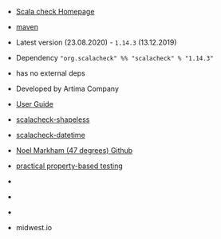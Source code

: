 - [Scala check Homepage](https://www.scalacheck.org)
- [maven](https://mvnrepository.com/artifact/org.scalacheck/scalacheck)
- Latest version (23.08.2020) - `1.14.3` (13.12.2019)
- Dependency `"org.scalacheck" %% "scalacheck" % "1.14.3"`
- has no external deps
- Developed by Artima Company

- [User Guide](https://github.com/typelevel/scalacheck/blob/master/doc/UserGuide.md)
- [scalacheck-shapeless](https://github.com/alexarchambault/scalacheck-shapeless)
- [scalacheck-datetime](https://www.scala-exercises.org/scalacheck/scalacheck-toolbox-datetime)
- [Noel Markham (47 degrees) Github](https://github.com/noelmarkham)

- [practical property-based testing](https://yow.eventer.com/yow-lambda-jam-2015-1305/practical-property-based-testing-by-charles-o-farrell-1884)
- [](https://www.youtube.com/watch?v=shngiiBfD80)
- [](http://www.infoq.com/presentations/testing-techniques-case-study)
- [](https://blog.charleso.org/blog.html)
- midwest.io
